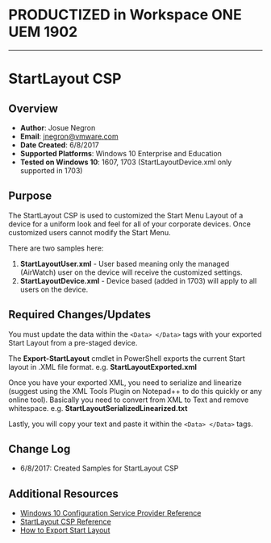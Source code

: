 # PRODUCTIZED in Workspace ONE UEM 1902 #

----------

# StartLayout CSP

## Overview
- **Author**: Josue Negron
- **Email**: jnegron@vmware.com
- **Date Created**: 6/8/2017
- **Supported Platforms**: Windows 10 Enterprise and Education
- **Tested on Windows 10**: 1607, 1703 (StartLayoutDevice.xml only supported in 1703)

## Purpose 
The StartLayout CSP is used to customized the Start Menu Layout of a device for a uniform look and feel for all of your corporate devices. Once customized users cannot modify the Start Menu.

There are two samples here: 


1. **StartLayoutUser.xml** - User based meaning only the managed (AirWatch) user on the device will receive the customized settings. 
2. **StartLayoutDevice.xml** - Device based (added in 1703) will apply to all users on the device. 

## Required Changes/Updates
You must update the data within the `<Data> </Data>` tags with your exported Start Layout from a pre-staged device. 

The **Export-StartLayout** cmdlet in PowerShell exports the current Start layout in .XML file format. e.g. **StartLayoutExported.xml**

Once you have your exported XML, you need to serialize and linearize (suggest using the XML Tools Plugin on Notepad++ to do this quickly or any online tool). Basically you need to convert from XML to Text and remove whitespace. e.g. **StartLayoutSerializedLinearized.txt**

Lastly, you will copy your text and paste it within the `<Data> </Data>` tags.


## Change Log
- 6/8/2017: Created Samples for StartLayout CSP


## Additional Resources
* [Windows 10 Configuration Service Provider Reference](http://aka.ms/CSPList)
* [StartLayout CSP Reference](https://docs.microsoft.com/en-us/windows/client-management/mdm/policy-configuration-service-provider#start-startlayout)
* [How to Export Start Layout](https://docs.microsoft.com/en-us/windows/configuration/customize-windows-10-start-screens-by-using-mobile-device-management)